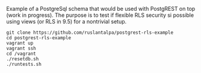 Example of a PostgreSql schema that would be used with PostgREST on top (work in progress).
The purpose is to test if flexible RLS security si possible using views (or RLS in 9.5) for a nontrivial setup.

```
git clone https://github.com/ruslantalpa/postgrest-rls-example
cd postgrest-rls-example
vagrant up
vagrant ssh
cd /vagrant
./resetdb.sh
./runtests.sh
```